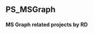 ## PS_MSGraph

#### MS Graph related projects by RD

<!---
#### Intune_App_Audit.ps1
Powershell script which queries MSGraph & inventories all Intune / Endpoint Manager applications & their associated groups / assignment policies / platforms.
--->
